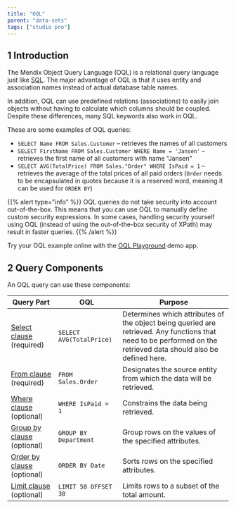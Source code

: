 ```yaml
---
title: "OQL"
parent: "data-sets"
tags: ["studio pro"]
---
```


## 1 Introduction

The Mendix Object Query Language (OQL) is a relational query language just like [SQL](http://en.wikipedia.org/wiki/Sql). The major advantage of OQL is that it uses entity and association names instead of actual database table names.

In addition, OQL can use predefined relations (associations) to easily join objects without having to calculate which columns should be coupled. Despite these differences, many SQL keywords also work in OQL.

These are some examples of OQL queries:

* `SELECT Name FROM Sales.Customer` –  retrieves the names of all customers
* `SELECT FirstName FROM Sales.Customer WHERE Name = 'Jansen'`  –  retrieves the first name of all customers with name "Jansen"
* `SELECT AVG(TotalPrice) FROM Sales."Order" WHERE IsPaid = 1`  –  retrieves the average of the total prices of all paid orders (`Order` needs to be encapsulated in quotes because it is a reserved word, meaning it can be used for `ORDER BY`)

{{% alert type="info" %}}
OQL queries do not take security into account out-of-the-box. This means that you can use OQL to manually define custom security expressions. In some cases, handling security yourself using OQL (instead of using the out-of-the-box security of XPath) may result in faster queries.
{{% /alert %}}

Try your OQL example online with the [OQL Playground](https://service.mendixcloud.com/p/OQL) demo app. 

## 2 Query Components

An OQL query can use these components:

| Query Part | OQL | Purpose |
| --- | --- | --- |
| [Select clause](oql-select-clause) (required)  | `SELECT AVG(TotalPrice)` | Determines which attributes of the object being queried are retrieved. Any functions that need to be performed on the retrieved data should also be defined here.  |
| [From clause](oql-from-clause) (required)  | `FROM Sales.Order`  | Designates the source entity from which the data will be retrieved.  |
| [Where clause](oql-where-clause) (optional) | `WHERE IsPaid = 1` | Constrains the data being retrieved.  |
| [Group by clause](oql-group-by-clause) (optional) | `GROUP BY Department` | Group rows on the values of the specified attributes.  |
| [Order by clause](oql-order-by-clause) (optional) | `ORDER BY Date` | Sorts rows on the specified attributes.  |
| [Limit clause](oql-limit-clause) (optional) | `LIMIT 50 OFFSET 30` | Limits rows to a subset of the total amount.  |

